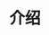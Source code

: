 # 介绍

<script setup lang="ts">
import sidebar from "../../.vitepress/config/index.json"
</script>

<nav-ul :list="sidebar.designpattern"></nav-ul>
